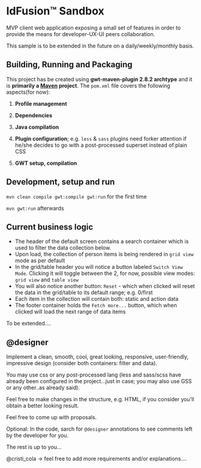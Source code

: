 IdFusion™ Sandbox
=================
MVP client web application exposing a small set of features in order to provide the means for developer-UX-UI peers collaboration.

This sample is to be extended in the future on a daily/weekly/monthly basis.

Building, Running and Packaging
-------------------------------
This project has be created using **gwt-maven-plugin 2.8.2 archtype** and it is **primarily a [Maven](https://maven.apache.org/) project**. 
The `pom.xml` file covers the following aspects(for now):

1. **Profile management**

2. **Dependencies**

3. **Java compilation**

4. **Plugin configuration**; e.g. `less` & `sass` plugins need forker attention if he/she decides to go with a post-processed superset instead of plain CSS

5. **GWT setup, compilation**


Development, setup and run
-----------------------------------
`mvn clean compile gwt:compile gwt:run` for the first time

`mvn gwt:run` afterwards


Current business logic
----------------------
 - The header of the default screen contains a search container which is used to filter the data collection below.
 - Upon load, the collection of person items is being rendered in `grid view` mode as per default
 - In the grid/table header you will notice a button labeled `Switch View Mode`. Clicking it will toggle between the 2, for now, possible view modes: `grid view` and `table view`
 - You will also notice another button: `Reset` - which when clicked will reset the data in the grid/table to its default range; e.g. 0/first
 - Each item in the collection will contain both: static and action data
 - The footer container holds the `Fetch more...` button, which when clicked will load the next range of data items

To be extended....

@designer
---------
Implement a clean, smooth, cool, great looking, responsive, user-friendly, impressive design (consider both containers: filter and data). 

You may use css or any post-processed lang (less and sass/scss have already been configured in the project...just in case; you may also use GSS or any other..as already said). 

Feel free to make changes in the structure, e.g. HTML, if you consider you'll obtain a better looking result.

Feel free to come up with proposals.

Optional: In the code, sarch for `@designer` annotations to see comments left by the developer for you.

The rest is up to you...


@cristi_cola -> feel free to add more requirements and/or explanations....
